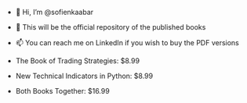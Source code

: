 - 👋 Hi, I’m @sofienkaabar
- 👀 This will be the official repository of the published books
- 📫 You can reach me on LinkedIn if you wish to buy the PDF versions

- The Book of Trading Strategies: $8.99
- New Technical Indicators in Python: $8.99
- Both Books Together: $16.99

